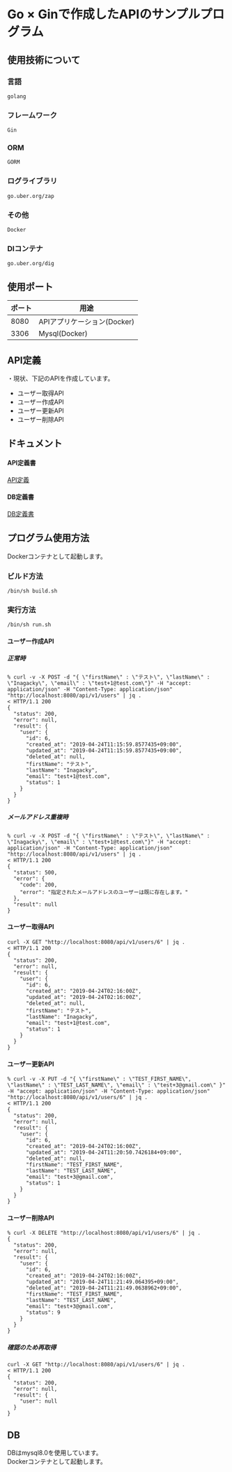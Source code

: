 # Go × Ginで作成したAPIのサンプルプログラム

## 使用技術について
### 言語
`golang`
### フレームワーク
`Gin`
### ORM
`GORM`
### ログライブラリ
`go.uber.org/zap`
### その他
`Docker`
### DIコンテナ
`go.uber.org/dig`

## 使用ポート
|ポート|用途|
|---|---|
|8080|APIアプリケーション(Docker)|
|3306|Mysql(Docker)|

## API定義
・現状、下記のAPIを作成しています。
* ユーザー取得API
* ユーザー作成API
* ユーザー更新API
* ユーザー削除API

## ドキュメント

#### API定義書
[API定義](https://github.com/inagacky/go_gin_api/blob/master/docs/api/api_design.md)
#### DB定義書
[DB定義書](https://github.com/inagacky/go_gin_api/blob/master/docs/db/database_design.md)

## プログラム使用方法
Dockerコンテナとして起動します。

### ビルド方法　
`/bin/sh build.sh` 

### 実行方法
`/bin/sh run.sh`

#### ユーザー作成API
##### 正常時
```
% curl -v -X POST -d "{ \"firstName\" : \"テスト\", \"lastName\" : \"Inagacky\", \"email\" : \"test+1@test.com\"}" -H "accept: application/json" -H "Content-Type: application/json" "http://localhost:8080/api/v1/users" | jq .
< HTTP/1.1 200
{
  "status": 200,
  "error": null,
  "result": {
    "user": {
      "id": 6,
      "created_at": "2019-04-24T11:15:59.8577435+09:00",
      "updated_at": "2019-04-24T11:15:59.8577435+09:00",
      "deleted_at": null,
      "firstName": "テスト",
      "lastName": "Inagacky",
      "email": "test+1@test.com",
      "status": 1
    }
  }
}
```
##### メールアドレス重複時
```
% curl -v -X POST -d "{ \"firstName\" : \"テスト\", \"lastName\" : \"Inagacky\", \"email\" : \"test+1@test.com\"}" -H "accept: application/json" -H "Content-Type: application/json" "http://localhost:8080/api/v1/users" | jq .
< HTTP/1.1 200
{
  "status": 500,
  "error": {
    "code": 200,
    "error": "指定されたメールアドレスのユーザーは既に存在します。"
  },
  "result": null
}
```

#### ユーザー取得API
```
curl -X GET "http://localhost:8080/api/v1/users/6" | jq .
< HTTP/1.1 200
{
  "status": 200,
  "error": null,
  "result": {
    "user": {
      "id": 6,
      "created_at": "2019-04-24T02:16:00Z",
      "updated_at": "2019-04-24T02:16:00Z",
      "deleted_at": null,
      "firstName": "テスト",
      "lastName": "Inagacky",
      "email": "test+1@test.com",
      "status": 1
    }
  }
}
```

#### ユーザー更新API
```
% curl -v -X PUT -d "{ \"firstName\" : \"TEST_FIRST_NAME\", \"lastName\" : \"TEST_LAST_NAME\", \"email\" : \"test+3@gmail.com\" }" -H "accept: application/json" -H "Content-Type: application/json" "http://localhost:8080/api/v1/users/6" | jq .
< HTTP/1.1 200
{
  "status": 200,
  "error": null,
  "result": {
    "user": {
      "id": 6,
      "created_at": "2019-04-24T02:16:00Z",
      "updated_at": "2019-04-24T11:20:50.7426184+09:00",
      "deleted_at": null,
      "firstName": "TEST_FIRST_NAME",
      "lastName": "TEST_LAST_NAME",
      "email": "test+3@gmail.com",
      "status": 1
    }
  }
}

```

#### ユーザー削除API
```
% curl -X DELETE "http://localhost:8080/api/v1/users/6" | jq .
{
  "status": 200,
  "error": null,
  "result": {
    "user": {
      "id": 6,
      "created_at": "2019-04-24T02:16:00Z",
      "updated_at": "2019-04-24T11:21:49.064395+09:00",
      "deleted_at": "2019-04-24T11:21:49.0638962+09:00",
      "firstName": "TEST_FIRST_NAME",
      "lastName": "TEST_LAST_NAME",
      "email": "test+3@gmail.com",
      "status": 9
    }
  }
}
```
##### 確認のため再取得
```
curl -X GET "http://localhost:8080/api/v1/users/6" | jq .
< HTTP/1.1 200
{
  "status": 200,
  "error": null,
  "result": {
    "user": null
  }
}
```

## DB
DBはmysql8.0を使用しています。  
Dockerコンテナとして起動します。
